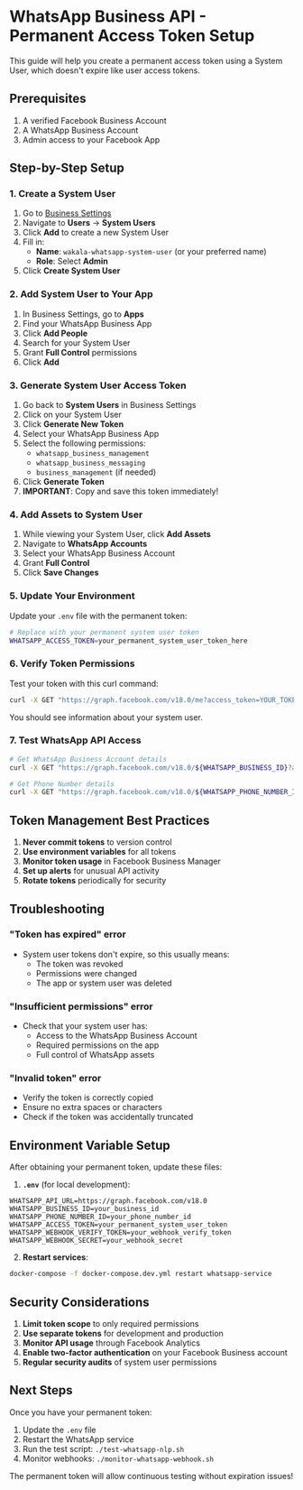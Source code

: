 # WhatsApp Business API - Permanent Access Token Setup

This guide will help you create a permanent access token using a System User, which doesn't expire like user access tokens.

## Prerequisites

1. A verified Facebook Business Account
2. A WhatsApp Business Account
3. Admin access to your Facebook App

## Step-by-Step Setup

### 1. Create a System User

1. Go to [Business Settings](https://business.facebook.com/settings)
2. Navigate to **Users** → **System Users**
3. Click **Add** to create a new System User
4. Fill in:
   - **Name**: `wakala-whatsapp-system-user` (or your preferred name)
   - **Role**: Select **Admin**
5. Click **Create System User**

### 2. Add System User to Your App

1. In Business Settings, go to **Apps**
2. Find your WhatsApp Business App
3. Click **Add People**
4. Search for your System User
5. Grant **Full Control** permissions
6. Click **Add**

### 3. Generate System User Access Token

1. Go back to **System Users** in Business Settings
2. Click on your System User
3. Click **Generate New Token**
4. Select your WhatsApp Business App
5. Select the following permissions:
   - `whatsapp_business_management`
   - `whatsapp_business_messaging`
   - `business_management` (if needed)
6. Click **Generate Token**
7. **IMPORTANT**: Copy and save this token immediately!

### 4. Add Assets to System User

1. While viewing your System User, click **Add Assets**
2. Navigate to **WhatsApp Accounts**
3. Select your WhatsApp Business Account
4. Grant **Full Control**
5. Click **Save Changes**

### 5. Update Your Environment

Update your `.env` file with the permanent token:

```bash
# Replace with your permanent system user token
WHATSAPP_ACCESS_TOKEN=your_permanent_system_user_token_here
```

### 6. Verify Token Permissions

Test your token with this curl command:

```bash
curl -X GET "https://graph.facebook.com/v18.0/me?access_token=YOUR_TOKEN_HERE"
```

You should see information about your system user.

### 7. Test WhatsApp API Access

```bash
# Get WhatsApp Business Account details
curl -X GET "https://graph.facebook.com/v18.0/${WHATSAPP_BUSINESS_ID}?access_token=${WHATSAPP_ACCESS_TOKEN}"

# Get Phone Number details
curl -X GET "https://graph.facebook.com/v18.0/${WHATSAPP_PHONE_NUMBER_ID}?access_token=${WHATSAPP_ACCESS_TOKEN}"
```

## Token Management Best Practices

1. **Never commit tokens** to version control
2. **Use environment variables** for all tokens
3. **Monitor token usage** in Facebook Business Manager
4. **Set up alerts** for unusual API activity
5. **Rotate tokens** periodically for security

## Troubleshooting

### "Token has expired" error
- System user tokens don't expire, so this usually means:
  - The token was revoked
  - Permissions were changed
  - The app or system user was deleted

### "Insufficient permissions" error
- Check that your system user has:
  - Access to the WhatsApp Business Account
  - Required permissions on the app
  - Full control of WhatsApp assets

### "Invalid token" error
- Verify the token is correctly copied
- Ensure no extra spaces or characters
- Check if the token was accidentally truncated

## Environment Variable Setup

After obtaining your permanent token, update these files:

1. **`.env`** (for local development):
```env
WHATSAPP_API_URL=https://graph.facebook.com/v18.0
WHATSAPP_BUSINESS_ID=your_business_id
WHATSAPP_PHONE_NUMBER_ID=your_phone_number_id
WHATSAPP_ACCESS_TOKEN=your_permanent_system_user_token
WHATSAPP_WEBHOOK_VERIFY_TOKEN=your_webhook_verify_token
WHATSAPP_WEBHOOK_SECRET=your_webhook_secret
```

2. **Restart services**:
```bash
docker-compose -f docker-compose.dev.yml restart whatsapp-service
```

## Security Considerations

1. **Limit token scope** to only required permissions
2. **Use separate tokens** for development and production
3. **Monitor API usage** through Facebook Analytics
4. **Enable two-factor authentication** on your Facebook Business account
5. **Regular security audits** of system user permissions

## Next Steps

Once you have your permanent token:

1. Update the `.env` file
2. Restart the WhatsApp service
3. Run the test script: `./test-whatsapp-nlp.sh`
4. Monitor webhooks: `./monitor-whatsapp-webhook.sh`

The permanent token will allow continuous testing without expiration issues!